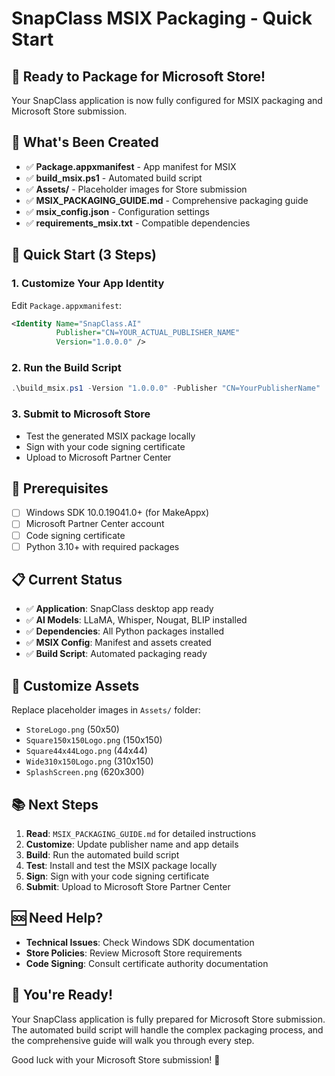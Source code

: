# SnapClass MSIX Packaging - Quick Start

## 🚀 Ready to Package for Microsoft Store!

Your SnapClass application is now fully configured for MSIX packaging and Microsoft Store submission.

## 📁 What's Been Created

- ✅ **Package.appxmanifest** - App manifest for MSIX
- ✅ **build_msix.ps1** - Automated build script
- ✅ **Assets/** - Placeholder images for Store submission
- ✅ **MSIX_PACKAGING_GUIDE.md** - Comprehensive packaging guide
- ✅ **msix_config.json** - Configuration settings
- ✅ **requirements_msix.txt** - Compatible dependencies

## 🎯 Quick Start (3 Steps)

### 1. Customize Your App Identity
Edit `Package.appxmanifest`:
```xml
<Identity Name="SnapClass.AI"
          Publisher="CN=YOUR_ACTUAL_PUBLISHER_NAME"
          Version="1.0.0.0" />
```

### 2. Run the Build Script
```powershell
.\build_msix.ps1 -Version "1.0.0.0" -Publisher "CN=YourPublisherName"
```

### 3. Submit to Microsoft Store
- Test the generated MSIX package locally
- Sign with your code signing certificate
- Upload to Microsoft Partner Center

## 🔧 Prerequisites

- [ ] Windows SDK 10.0.19041.0+ (for MakeAppx)
- [ ] Microsoft Partner Center account
- [ ] Code signing certificate
- [ ] Python 3.10+ with required packages

## 📋 Current Status

- ✅ **Application**: SnapClass desktop app ready
- ✅ **AI Models**: LLaMA, Whisper, Nougat, BLIP installed
- ✅ **Dependencies**: All Python packages installed
- ✅ **MSIX Config**: Manifest and assets created
- ✅ **Build Script**: Automated packaging ready

## 🎨 Customize Assets

Replace placeholder images in `Assets/` folder:
- `StoreLogo.png` (50x50)
- `Square150x150Logo.png` (150x150)
- `Square44x44Logo.png` (44x44)
- `Wide310x150Logo.png` (310x150)
- `SplashScreen.png` (620x300)

## 📚 Next Steps

1. **Read**: `MSIX_PACKAGING_GUIDE.md` for detailed instructions
2. **Customize**: Update publisher name and app details
3. **Build**: Run the automated build script
4. **Test**: Install and test the MSIX package locally
5. **Sign**: Sign with your code signing certificate
6. **Submit**: Upload to Microsoft Store Partner Center

## 🆘 Need Help?

- **Technical Issues**: Check Windows SDK documentation
- **Store Policies**: Review Microsoft Store requirements
- **Code Signing**: Consult certificate authority documentation

## 🎉 You're Ready!

Your SnapClass application is fully prepared for Microsoft Store submission. The automated build script will handle the complex packaging process, and the comprehensive guide will walk you through every step.

Good luck with your Microsoft Store submission! 🚀

